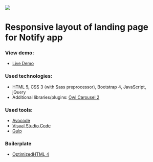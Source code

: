 <a target="_blank" href="https://opensource.org/licenses/MIT" title="License: MIT">
  <img src="https://img.shields.io/badge/License-MIT-blue.svg">
</a>

# Responsive layout of landing page for Notify app

### View demo:

- [Live Demo](https://vitfl.github.io/notify_landing-page/)

### Used technologies:

- HTML 5, CSS 3 (with Sass preprocessor), Bootstrap 4, JavaScript, jQuery
- Additional libraries/plugins: [Owl Carousel 2](https://owlcarousel2.github.io/OwlCarousel2/)

### Used tools:

- [Avocode](https://avocode.com/)
- [Visual Studio Code](https://code.visualstudio.com/)
- [Gulp](https://gulpjs.com/)

### Boilerplate

- [OptimizedHTML 4](https://github.com/agragregra/OptimizedHTML-4)
